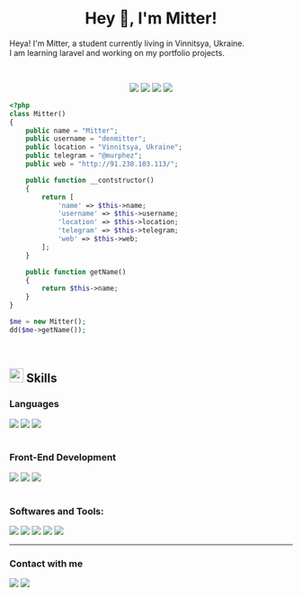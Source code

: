 <h1 align="center">
    <b>Hey 👋, I'm Mitter!</b>
</h1>

Heya! I'm Mitter, a student currently living in Vinnitsya, Ukraine. <br>
I am learning laravel and working on my portfolio projects.

<br>

<p>
    <div align="center">
        <img src="https://img.shields.io/badge/-HTML-c58545?style=for-the-badge&logo=html5&logoColor=c58545&labelColor=282828">
        <img src="https://img.shields.io/badge/-CSS-d1a01f?style=for-the-badge&logo=css3&logoColor=d1a01f&labelColor=282828">
        <img src="https://img.shields.io/badge/-PHP-609ad3?style=for-the-badge&logo=php&logoColor=609ad3&labelColor=282828">
        <img src="https://img.shields.io/badge/-Lravel-df5065?style=for-the-badge&logo=laravel&logoColor=df5065&labelColor=282828">
    </div>
</p>

```php
<?php
class Mitter() 
{
    public name = "Mitter";
    public username = "denmitter";
    public location = "Vinnitsya, Ukraine";
    public telegram = "@murphez";
    public web = "http://91.238.103.113/";

    public function __contstructor()
    {
        return [
            'name' => $this->name;
            'username' => $this->username;
            'location' => $this->location;
            'telegram' => $this->telegram;
            'web' => $this->web;
        ];
    }

    public function getName()
    {
        return $this->name;
    }
}

$me = new Mitter();
dd($me->getName());
```

<!-- <p align="left">
    <a href="https://denmitter.dev/">
        <img width="49.5%" src="https://github-readme-streak-stats.herokuapp.com/?user=denmitter&theme=gruvbox&hide_border=true" />
    </a>
</p> -->

<br>

## <img src="https://media2.giphy.com/media/QssGEmpkyEOhBCb7e1/giphy.gif?cid=ecf05e47a0n3gi1bfqntqmob8g9aid1oyj2wr3ds3mg700bl&rid=giphy.gif" width ="25"><b> Skills</b>

<p>
    <div align="left">
        <div>
            <h3>Languages</h3>
            <img src="https://img.shields.io/badge/-PHP-609ad3?style=for-the-badge&logo=php&logoColor=609ad3&labelColor=282828">
            <img src="https://img.shields.io/badge/-Lravel-df5065?style=for-the-badge&logo=laravel&logoColor=df5065&labelColor=282828">
            <img src="https://img.shields.io/badge/-Python-2b6ee8?style=for-the-badge&logo=python&logoColor=2b6ee8&labelColor=282828">
        </div>
        <br>
        <div>
            <h3>Front-End Development</h3>
            <img src="https://img.shields.io/badge/-HTML-c58545?style=for-the-badge&logo=html5&logoColor=c58545&labelColor=282828">
            <img src="https://img.shields.io/badge/-CSS-d1a01f?style=for-the-badge&logo=css3&logoColor=d1a01f&labelColor=282828">
            <img src="https://img.shields.io/badge/-JavaScript-f6e044?style=for-the-badge&logo=javascript&logoColor=f6e044&labelColor=282828">
        </div>
        <br>
        <div>
            <h3>Softwares and Tools:</h3>
            <img src="https://img.shields.io/badge/-GIT-e55c3b?style=for-the-badge&logo=git&logoColor=e55c3b&labelColor=282828">
            <img src="https://img.shields.io/badge/-GITHUB-121011?style=for-the-badge&logo=github&logoColor=ffffff&labelColor=282828">
            <img src="https://img.shields.io/badge/-GOOGLE-4983ef?style=for-the-badge&logo=google&logoColor=4983ef&labelColor=282828">
            <img src="https://img.shields.io/badge/-VISUAL STUDIO CODE-2176d3?style=for-the-badge&labelColor=282828">
            <img src="https://img.shields.io/badge/-Linux-f7c842?style=for-the-badge&logo=linux&logoColor=f7c842&labelColor=282828">
    </div>
</p>
<hr>

<h3>Contact with me</h3>
<a href="https://t.me/murphez"><img src="https://img.shields.io/badge/-Telegram-4983ef?style=for-the-badge&logo=telegram&logoColor=4983ef&labelColor=282828"></a>
<a href="http://91.238.103.113/"><img src="https://img.shields.io/badge/-Portfolio-609ad3?style=for-the-badge&labelColor=282828"></a>